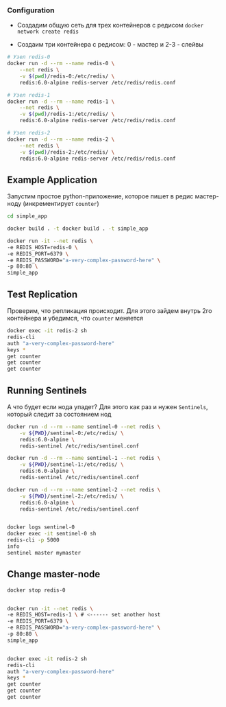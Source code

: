### Configuration


 - Создадим общую сеть для трех контейнеров с редисом
`docker network create redis`

 - Создаим три контейнера с редисом: 0 - мастер и 2-3 - слейвы
```bash
# Узел redis-0
docker run -d --rm --name redis-0 \
    --net redis \
    -v $(pwd)/redis-0:/etc/redis/ \
    redis:6.0-alpine redis-server /etc/redis/redis.conf

# Узел redis-1
docker run -d --rm --name redis-1 \
    --net redis \
    -v $(pwd)/redis-1:/etc/redis/ \
    redis:6.0-alpine redis-server /etc/redis/redis.conf

# Узел redis-2
docker run -d --rm --name redis-2 \
    --net redis \
    -v $(pwd)/redis-2:/etc/redis/ \
    redis:6.0-alpine redis-server /etc/redis/redis.conf
```

## Example Application

Запустим простое python-приложение, которое пишет в редис мастер-ноду (инкрементирует `counter`)

```bash
cd simple_app

docker build . -t docker build . -t simple_app

docker run -it --net redis \
-e REDIS_HOST=redis-0 \
-e REDIS_PORT=6379 \
-e REDIS_PASSWORD="a-very-complex-password-here" \
-p 80:80 \
simple_app

```

## Test Replication

Проверим, что репликация происходит. Для этого зайдем внутрь 2го контейнера и убедимся, что `counter` меняется

```bash
docker exec -it redis-2 sh
redis-cli
auth "a-very-complex-password-here"
keys *
get counter
get counter
get counter
```

## Running Sentinels


А что будет если нода упадет? Для этого как раз и нужен `Sentinels`, который следит за состоянием нод

```bash
docker run -d --rm --name sentinel-0 --net redis \
    -v ${PWD}/sentinel-0:/etc/redis/ \
    redis:6.0-alpine \
    redis-sentinel /etc/redis/sentinel.conf

docker run -d --rm --name sentinel-1 --net redis \
    -v ${PWD}/sentinel-1:/etc/redis/ \
    redis:6.0-alpine \
    redis-sentinel /etc/redis/sentinel.conf

docker run -d --rm --name sentinel-2 --net redis \
    -v ${PWD}/sentinel-2:/etc/redis/ \
    redis:6.0-alpine \
    redis-sentinel /etc/redis/sentinel.conf


docker logs sentinel-0
docker exec -it sentinel-0 sh
redis-cli -p 5000
info
sentinel master mymaster
```

## Change master-node

```bash
docker stop redis-0


docker run -it --net redis \
-e REDIS_HOST=redis-1 \ # <------ set another host
-e REDIS_PORT=6379 \
-e REDIS_PASSWORD="a-very-complex-password-here" \
-p 80:80 \
simple_app


docker exec -it redis-2 sh
redis-cli
auth "a-very-complex-password-here"
keys *
get counter
get counter
get counter
```